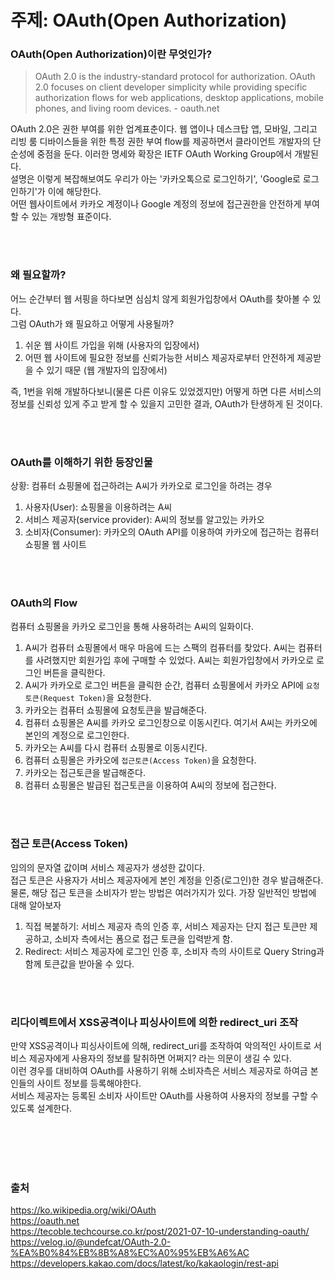 # 주제: OAuth(Open Authorization)
### OAuth(Open Authorization)이란 무엇인가?
> OAuth 2.0 is the industry-standard protocol for authorization. OAuth 2.0 focuses on client developer simplicity while providing specific authorization flows for web applications, desktop applications, mobile phones, and living room devices. \- oauth.net

OAuth 2.0은 권한 부여를 위한 업계표춘이다. 웹 앱이나 데스크탑 앱, 모바일, 그리고 리빙 룸 디바이스들을 위한 특정 권한 부여 flow를 제공하면서 클라이언트 개발자의 단순성에 중점을 둔다. 이러한 명세와 확장은 IETF OAuth Working Group에서 개발된다.  
설명은 이렇게 복잡해보여도 우리가 아는 '카카오톡으로 로그인하기', 'Google로 로그인하기'가 이에 해당한다.  
어떤 웹사이트에서 카카오 계정이나 Google 계정의 정보에 접근권한을 안전하게 부여할 수 있는 개방형 표준이다.  

<br>
<br>

### 왜 필요할까?
어느 순간부터 웹 서핑을 하다보면 심심치 않게 회원가입창에서 OAuth를 찾아볼 수 있다.  
그럼 OAuth가 왜 필요하고 어떻게 사용될까?  
1. 쉬운 웹 사이트 가입을 위해 (사용자의 입장에서)
2. 어떤 웹 사이트에 필요한 정보를 신뢰가능한 서비스 제공자로부터 안전하게 제공받을 수 있기 때문 (웹 개발자의 입장에서)

즉, 1번을 위해 개발하다보니(물론 다른 이유도 있었겠지만) 어떻게 하면 다른 서비스의 정보를 신뢰성 있게 주고 받게 할 수 있을지 고민한 결과, OAuth가 탄생하게 된 것이다.

<br>
<br>

### OAuth를 이해하기 위한 등장인물
상황: 컴퓨터 쇼핑몰에 접근하려는 A씨가 카카오로 로그인을 하려는 경우  
1. 사용자(User): 쇼핑몰을 이용하려는 A씨
2. 서비스 제공자(service provider): A씨의 정보를 알고있는 카카오
3. 소비자(Consumer): 카카오의 OAuth API를 이용하여 카카오에 접근하는 컴퓨터 쇼핑몰 웹 사이트

<br>
<br>

### OAuth의 Flow
컴퓨터 쇼핑몰을 카카오 로그인을 통해 사용하려는 A씨의 일화이다. 
1. A씨가 컴퓨터 쇼핑몰에서 매우 마음에 드는 스팩의 컴퓨터를 찾았다. A씨는 컴퓨터를 사려했지만 회원가입 후에 구매할 수 있었다. A씨는 회원가입창에서 카카오로 로그인 버튼을 클릭한다.
2. A씨가 카카오로 로그인 버튼을 클릭한 순간, 컴퓨터 쇼핑몰에서 카카오 API에 ``요청토큰(Request Token)``을 요청한다.
3. 카카오는 컴퓨터 쇼핑몰에 요청토큰을 발급해준다.
4. 컴퓨터 쇼핑몰은 A씨를 카카오 로그인창으로 이동시킨다. 여기서 A씨는 카카오에 본인의 계정으로 로그인한다.
5. 카카오는 A씨를 다시 컴퓨터 쇼핑몰로 이동시킨다.
6. 컴퓨터 쇼핑몰은 카카오에 ``접근토큰(Access Token)``을 요청한다.
7. 카카오는 접근토큰을 발급해준다.
8. 컴퓨터 쇼핑몰은 발급된 접근토큰을 이용하여 A씨의 정보에 접근한다.

<br>
<br>

### 접근 토큰(Access Token)
임의의 문자열 값이며 서비스 제공자가 생성한 값이다.  
접근 토큰은 사용자가 서비스 제공자에게 본인 계정을 인증(로그인)한 경우 발급해준다.  
물론, 해당 접근 토큰을 소비자가 받는 방법은 여러가지가 있다. 가장 일반적인 방법에 대해 알아보자   
1. 직접 복붙하기: 서비스 제공자 측의 인증 후, 서비스 제공자는 단지 접근 토큰만 제공하고, 소비자 측에서는 폼으로 접근 토큰을 입력받게 함.
2. Redirect: 서비스 제공자에 로그인 인증 후, 소비자 측의 사이트로 Query String과 함께 토큰값을 받아올 수 있다. 

<br>
<br>

### 리다이렉트에서 XSS공격이나 피싱사이트에 의한 redirect_uri 조작
만약 XSS공격이나 피싱사이트에 의해, redirect_uri를 조작하여 악의적인 사이트로 서비스 제공자에게 사용자의 정보를 탈취하면 어쩌지? 라는 의문이 생길 수 있다.  
이런 경우를 대비하여 OAuth를 사용하기 위해 소비자측은 서비스 제공자로 하여금 본인들의 사이트 정보를 등록해야한다.  
서비스 제공자는 등록된 소비자 사이트만 OAuth를 사용하여 사용자의 정보를 구할 수 있도록 설계한다.




<br>
<br>
<br>
<br>

### 출처
https://ko.wikipedia.org/wiki/OAuth  
https://oauth.net  
https://tecoble.techcourse.co.kr/post/2021-07-10-understanding-oauth/  
https://velog.io/@undefcat/OAuth-2.0-%EA%B0%84%EB%8B%A8%EC%A0%95%EB%A6%AC  
https://developers.kakao.com/docs/latest/ko/kakaologin/rest-api  




[jekyll-docs]: https://jekyllrb.com/docs/home
[jekyll-gh]:   https://github.com/jekyll/jekyll
[jekyll-talk]: https://talk.jekyllrb.com/

